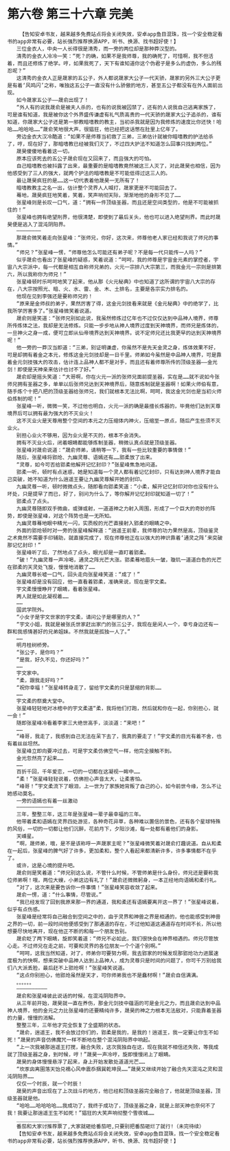 # 第六卷 第三十六章 完美
        【告知安卓书友，越来越多免费站点将会关闭失效，安卓app鱼目混珠，找一个安全稳定看书的app非常有必要，站长强烈推荐换源APP，听书、换源、找书超好使！】
       三位金衣人，中央一人长得很是清秀，而一旁的两位却是那种莽汉型的。
       清秀的金衣人冷冷一笑：“死？的确，如果不是我师尊，我的确死了，可惜啊，我不但活着，而且还修炼了绝学。哼，如果我死了，天下有谁知道你这个伪君子是多么的虚伪，多么的残忍呢？”
       这清秀的金衣人正是晟家的五公子，外人都说晟家大公子一代天骄，晟家的另外三大公子更是有着‘风鸣闪’之称，唯独这五公子一直没有什么骄傲的地方，甚至五公子都没有在外人面前出现。
       如今晟家五公子——晟俞出现了！
       “外人有的说我晟俞是被夫人杀的，也有的说我被囚禁了，还有的人说我自己逃离家族了，可是谁有知道，我是被你这个外界盛传谦虚有礼气质高贵的一代天骄的晟家大公子追杀的，谁有知道，你晟家大公子还是第一邪教暗嗜教的教主，当初杀我就是因为我修炼的速度比你还快！哈哈……哈哈哈……”晟俞笑地很大声，很猖狂，他已经把这话憋在肚里上亿年了。
       旁边金衣大汉冷酷道：“如果不是师尊当初救了三弟，三弟估计就被你暗嗜教的护法给杀了，哼，现在好了，那暗嗜教已经被我们灭了，不过四大护法不知道怎么回事只找到两位。”
       晟昊傻傻地看着这一切。
       原本应该死去的五公子晟俞现在又回来了，而且强大的可怕。
       自己暗嗜教也被抖露了出来，最重要的是暗嗜教竟然被这三人灭了，对此晟昊也相信，因为他感受到了三人的强大，就两个护法的暗嗜教是不可能低得过这三人的。
       最让晟昊疯狂的是……这一切代表着他晟昊一无所有了！
       暗嗜教教主之名一出，估计整个灵界人人喊打，晟家更是不可能回去了。
       蓦地，晟昊疯狂地笑着，笑着，笑声响彻天际，渐渐地他的身形不见了……
       张星峰则是长叹一口气，道：“拥有一件顶级圣器，而且还是空间类型的，他是不可能被抓住的！”
       张星峰也拥有绝望刑界，他很清楚，即使到了最后关头，他也可以进入绝望刑界。而此时晟昊便是逃入了混沌阴阳界。
       ————————
       那晟俞微笑着走向张星峰：“张师兄，你好，这次来，师尊他老人家已经和我说了师兄的事情。”
       “师兄？”张星峰一愣，“师尊他怎么可能还有弟子呢？不是每一代只能传一人吗？”
       似乎晟俞也看出了张星峰的疑惑，笑着说道：“呵呵，我的师尊是宇宙金元素的掌控者，宇宙八大宗派中，每一代都是相互自称师兄弟的，火元一宗排八大宗第三，而我金元一宗则是排第六，所以我称你为师兄！”
       张星峰顿时乐呵呵地笑了起来，他从那《火元秘典》中也知道了这所谓的宇宙八大宗的存在，八大宗按照光、暗、火、水、雷、金、木、土排名，主要是各宗实力排名的。
       他现在见到李强还是要称师兄的！
       “原来是金师叔的弟子，果然厉害了得，这金元剑技看来就是《金元秘典》中的绝学了，比我所学厉害多了。”张星峰微笑着说道。
       晟俞则是笑道：“张师兄别如此说，我虽然修炼过亿年也不过仅仅达到中品神人境界，师尊所传炼体之法，我却是无法修炼。只能一步步地从神人境界过度到天神境界，而师兄是炼体的，一旦神火之身一成，便可立即从仙帝境界达到天神境界。说不定师兄还比我更早的达到天神境界呢！”
       他一旁的一莽汉当即道：“三弟，别证明谦虚，你虽然不是先天金灵之身，炼体效果不好，可是却拥有着金之本元，修炼这金元剑技却是一日千里。师弟如今虽然是中品神人境界，可是靠着金元剑技强大的攻击，估计连上品神人都不是对手，而且还有着师尊所传的顶级圣器——金光剑！即使是天神亲来估计也讨不了好。”
       晟俞却是摇头笑道：“大哥啊，你在火元一派的张师兄面前提圣器，实在是……就不说如今张师兄拥有圣器之多，单单以后张师兄达到天神境界后，随意炼制就是圣器啊！如果火师伯有意，随手炼个十把八把的顶级圣器给张师兄，我们就根本无法比啊，呵呵，我这金光剑也是当初火师伯炼制的呢！”
       张星峰一听，微微一笑，不过他也明白，火元一派的确是最擅长炼器的，毕竟他们达到天尊境界后可以拥有最为强大的不灭业火！
       这不灭业火是天尊用整个空间的本元之力压缩体内神火，压缩至一原点，随后产生些须不灭业火。
       别担心业火不够用，因为业火是不灭的，根本不会消失。
       拥有不灭业火后，闭着眼睛都能够炼制圣器，稍微认真点就是顶级圣器。
       张星峰对晟俞说道：“晟俞师弟，请稍等一下，我有一些比较重要的事情做！”
       随后，张星峰将郢炝、九幽灵尊、语嫣还有……郢柔放了出来。
       “灵尊，如今可否给郢柔他解开记忆封印？”张星峰焦急地问道。
       郢柔一听，顿时有点迷惑，她是知道每一个灵人都有着记忆封印，只有达到神人境界才能自己突破，她不知道为什么逍遥王要让九幽灵尊解开她的封印。
       九幽灵尊一听，顿时微微点头，随即看向郢柔笑道：“小柔，解开记忆封印对你也没有什么坏处，只是提早了而已，好了，别问为什么了，等你解开记忆封印就知道一切了！”
       郢柔点了点头。
       九幽灵尊随即双手微曲，或弹或射，一道道神之力射入周围，形成了一个巨大的奇妙的阵势，即使是张星峰，对这个阵势也是一无所知。
       九幽灵尊蓦地眼中精光一闪，实质般的光芒直接射入郢柔的眼睛之中。
       外面的郢炝顿时对一旁的张星峰解释道：“逍遥王前辈，我师尊的功力果然是高，顶级鉴灵之术竟然不需要手印辅助，就直接完成了，现在师尊他正在以强大的神识靠着‘通灵之阵’来突破那记忆封印！”
       张星峰听了后，了然地点了点头，眼光却是一直盯着郢柔。
       “破！”九幽灵尊一声冷喝，通灵之阵光芒大涨。郢柔蓦地眉头一皱，璇玑一道道白色的光芒在郢柔的天灵处飞旋，慢慢地消散了……
       九幽灵尊长嘘一口气，回头走向张星峰笑道：“成了！”
       张星峰却是没有回应，他一直看着郢柔，准确来说，现在是宇文柔。
       宇文柔慢慢睁开了眼睛，看着张星峰。
       两人就是如此凝视着……
       ……
       国武学院外。
       “小女子是宇文世家的宇文柔，请问公子是哪里的人？”
       “宇文小姐，我就是被张氏世家赶出家门的张三公子，我现在是闲人一个，幸亏身边还有一群和我感情甚好的兄弟姐妹。不然我就是孤独一人了。”
       ……
       明月桂树桥旁。
       “张公子，是你吗？”
       “是我，好久不见，你还好吗？”
       ……
       宇文家中。
       “柔，跟我走好吗？”
       “祝你幸福！”张星峰转身走了，留给宇文柔的只是瑟缩的背影……
       ……
       宇文柔的祭奠大堂中。
       张星峰轻轻地对冰棺中的宇文柔道“柔，我将他们打跑，然后就和你在一起，你别担心，就一会！”
       随即张星峰冷看着李家三大绝世高手，淡淡道：“来吧！”
       ……
       “峰哥，我走了，我感到自己无法在呆下去了，我真的要走了！”宇文柔的目光有着不舍，也有着丝丝坦然。
       张星峰立即向要冲过去，可是宇文柔仿佛空气一样，他完全接触不到。
       金光忽然亮了起来……
       ……
       百折千回，千年爱恋，一切的一切都在这凝视一眸中……
       “柔！”张星峰轻轻说着，仿佛担心声音太大，让柔害怕。
       “峰哥！”宇文柔流下了眼泪，上一世为了家族她背叛了自己的心，如今前世今缘，怎么不让她感动莫名。
       一旁的语嫣也有着一丝激动
       ————————————
       三年，整整三年，这三年是张星峰一辈子最幸福的三年。
       他带着柔和语嫣在灵界四处游览，各种奇花异草，各种难以置信的景色，还有各个星球特殊的风俗，一切的一切都让他们沉醉，花前月下，夕阳沙滩，每一处都有着他们的身影。
       天嵊星。
       “啊，晟师弟，哦，是不是该称呼一声晟家主呢？”张星峰微笑着对晟俞打趣说道。自从和柔在一起后，张星峰的脾气好了许多，更加柔和，整个人看起来都清新许多，许多事情都不在乎了。
       或许，这是心境的提升吧。
       晟俞则是笑着道：“师兄别这么说，不管什么时候，不管师弟是什么身份，师兄还是要称我位师弟啊！哦，两位大嫂，小弟这边有礼了！”晟俞还微微躬身，一本正经地向语嫣和柔行礼。
       “对了，这次来是要告诉你一件事情！”张星峰笑容收敛了起来。
       晟俞一愣，道：“什么事情，尽管说。”
       “我已经发现了回到我原来那一界的通道，我和柔还有语嫣要离开这一界了！”张星峰说着，似乎有点伤感。
       张星峰是经常将自己融合到空间之中的，由于灵界和神兽之界是相通的，他也能感受到神兽之界的一切，前一段时间他便感受到了那通道的存在，不过他知道这通道存在时间不长，所以他想要尽快地离开，现在他正不断的和每一个朋友告别。
       晟俞眨了两下眼睛，旋即笑着道：“师兄不必如此，我们很快会在神界相遇的。师兄尽管放心走。不过师兄在走之前，可要和灵界的各位朋友一个个道个别啊。”
       “呵呵，这我当然知道，对了，师弟你可要努力啊，我去郢家的时候发现那郢炝功力进展速度极为的快啊，想来突破中品神人达到上品神人，成为灵尊只是时间的问题了，你可千万别给我们八大派丢脸，最后赶不上郢炝啊！”张星峰笑说道。
       “这点你别担心，他郢炝虽然是天才，可你师弟我也不是蠢材啊！”晟俞自信满满。
       。。。。。。
       ——————————
       晟俞和张星峰彼此说话的时候，在混沌阴阳界中。
       从三年前开始，晟昊就一直在养伤，那金元剑技中蕴涵的可是金元之力，而且晟俞达到中品神人境界，他的金元之力比张星峰的还要精纯许多，晟昊的神之力根本无法敌对，只能靠着圣器的力量，慢慢的消解。
       整整三年，三年他才完全恢复了全盛期的状态。
       “晟俞，逍遥王，我不会放过你们的，郢柔是我的，是我的！逍遥王，我一定要让你生不如死！”晟昊的声音仿佛魔咒一样不断地在整个混沌阴阳界中响起。
       “上一次我被那逍遥王打搅，融合失败，这次我独自在这，现在我就不相信还失败，等我成就了顶级圣器之身，到时候，哼！”晟昊一声冷哼，旋即慢慢闭上了眼睛。
       晟昊的身体慢慢悬浮了起来，身上开始发散处道道光芒……
       “坎豕囟离圉落天饴兑襦心风申震忝捆巽乾坤艮……”晟昊又继续开始了融合先天混沌之灵和混沌阴阳界……
       仅仅一个时辰，就一个时辰！
       晟昊的声音出现在了上次战斗的地方，他已经和顶级圣器完全融合了，他就是顶级圣器，顶级圣器就是他。
       “哈哈……哈哈哈哈……我成功了，我终于成功了，顶级圣器之身，就是上部天神也奈何不了我！我要让那逍遥王生不如死！”猖狂的大笑声响彻整个雪夜城……
       ______________
       番茄和大家讨推荐票了,大家就砸给番茄吧,只要别把番茄砸烂了就行!（未完待续）
       【告知安卓书友，越来越多免费站点将会关闭失效，安卓app鱼目混珠，找一个安全稳定看书的app非常有必要，站长强烈推荐换源APP，听书、换源、找书超好使！】